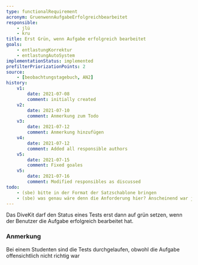 ```yaml
---
type: functionalRequirement
acronym: GruenwennAufgabeErfolgreichbearbeitet
responsible:
    - jlü
    - kru
title: Erst Grün, wenn Aufgabe erfolgreich bearbeitet
goals: 
    - entlastungKorrektur
    - entlastungAutoSystem
implementationStatus: implemented
prefilterPriorizationPoints: 2
source:
    - [beobachtungstagebuch, AN2]
history:
    v1:
        date: 2021-07-08
        comment: initially created
    v2:
        date: 2021-07-10
        comment: Anmerkung zum Todo
    v3: 
        date: 2021-07-12
        comment: Anmerkung hinzufügen
    v4:
        date: 2021-07-12
        comment: Added all responsible authors
    v5:
        date: 2021-07-15
        comment: Fixed goales
    v5:
        date: 2021-07-16
        comment: Modified responsibles as discussed
todo:
    - (sbe) bitte in der Format der Satzschablone bringen
    - (sbe) was genau wäre denn die Anforderung hier? Anscheinend war ja die Aufgabenstellung unzureichend durch Tests abgesichert, so dass eine falsche Lösung trotzdem grün wurde. Was genau müsste DiveKit für ein Feature haben, damit das nicht passiert?     
---
```


Das DiveKit darf den Status eines Tests erst dann auf grün setzen, wenn der Benutzer die Aufgabe erfolgreich bearbeitet hat.


###  Anmerkung
Bei einem Studenten sind die Tests durchgelaufen, obwohl die Aufgabe offensichtlich nicht richtig war
